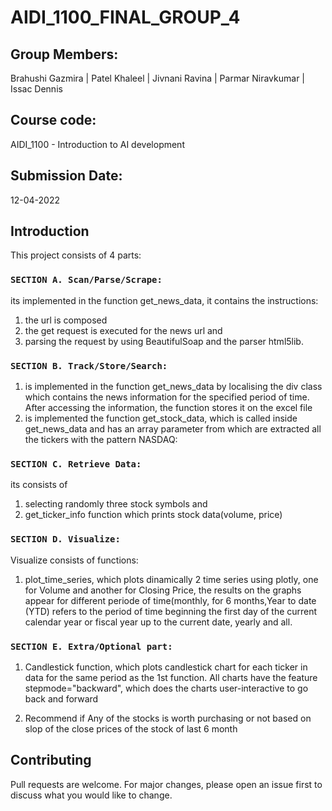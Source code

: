 # AIDI_1100_FINAL_GROUP_4


## Group Members:

Brahushi Gazmira | Patel Khaleel | Jivnani Ravina | Parmar Niravkumar | Issac Dennis

## Course code: 
AIDI_1100 - Introduction to AI development

## Submission Date:
12-04-2022


## Introduction

This project consists of 4 parts:

### `SECTION A. Scan/Parse/Scrape:` 
its implemented in the function get_news_data, it contains the instructions: 
1. the url is composed 
2. the get request is executed for the news url and 
3. parsing the request by using BeautifulSoap and the parser html5lib.


### `SECTION B. Track/Store/Search:` 
1. is implemented in the function get_news_data by localising the div class which contains the news information for the specified period of time. After accessing the information, the function stores it on the excel file 
2. is implemented the function get_stock_data, which is called inside get_news_data and has an array parameter from which are extracted all the tickers with the pattern NASDAQ:


### `SECTION C. Retrieve Data:` 
its consists of 
1. selecting randomly three stock symbols and 
2. get_ticker_info function which prints stock data(volume, price)


### `SECTION D. Visualize:`
Visualize consists of functions: 
1. plot_time_series, which plots dinamically 2 time series using plotly, one for Volume and another for Closing Price, the results on the graphs appear for different periode of time(monthly, for 6 months,Year to date (YTD) refers to the period of time beginning the first day of the current calendar year or fiscal year up to the current date, yearly and all.

### `SECTION E. Extra/Optional part:`

1. Candlestick function, which plots candlestick chart for each ticker in data for the same period as the 1st function. All charts have the feature stepmode="backward", which does the charts user-interactive to go back and forward

2. Recommend if Any of the stocks is worth purchasing or not based on slop of the close prices of the stock of last 6 month

## Contributing
Pull requests are welcome. For major changes, please open an issue first to discuss what you would like to change.
